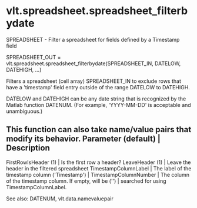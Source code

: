 # vlt.spreadsheet.spreadsheet_filterbydate

  SPREADSHEET - Filter a spreadsheet for fields defined by a Timestamp field
   
 
  SPREADSHEET_OUT = vlt.spreadsheet.spreadsheet_filterbydate(SPREADSHEET_IN, DATELOW, DATEHIGH, ...)
 
  Filters a spreadsheet (cell array) SPREADSHEET_IN to exclude rows that have a 'timestamp'
  field entry outside of the range DATELOW to DATEHIGH.
 
  DATELOW and DATEHIGH can be any date string that is recognized by the Matlab function
  DATENUM. (For example, 'YYYY-MM-DD' is acceptable and unambiguous.)
 
  This function can also take name/value pairs that modify its behavior.
  Parameter (default)      | Description
  -------------------------------------------------------------------------------
  FirstRowIsHeader (1)     | Is the first row a header?
  LeaveHeader (1)          | Leave the header in the filtered spreadsheet
  TimestampColumnLabel     | The label of the timestamp column
    ('Timestamp')          |
  TimestampColumnNumber    | The column of the timestamp column. If empty, will be
           ('')            |   searched for using TimestampColumnLabel.
 
  See also: DATENUM, vlt.data.namevaluepair
